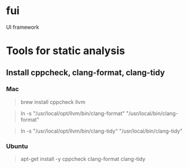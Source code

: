 # fui

UI framework 

# Tools for static analysis
## Install cppcheck, clang-format, clang-tidy

### Mac 
> brew install cppcheck llvm

> ln -s "/usr/local/opt/llvm/bin/clang-format" "/usr/local/bin/clang-format"

> ln -s "/usr/local/opt/llvm/bin/clang-tidy" "/usr/local/bin/clang-tidy"

### Ubuntu
> apt-get install -y cppcheck clang-format clang-tidy
